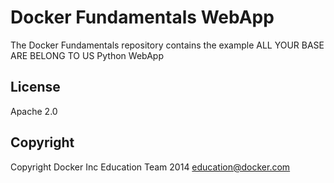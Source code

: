 Docker Fundamentals WebApp
==========================

The Docker Fundamentals repository contains the example ALL YOUR BASE ARE BELONG TO US Python WebApp

## License

Apache 2.0

## Copyright

Copyright Docker Inc Education Team 2014 <education@docker.com>
